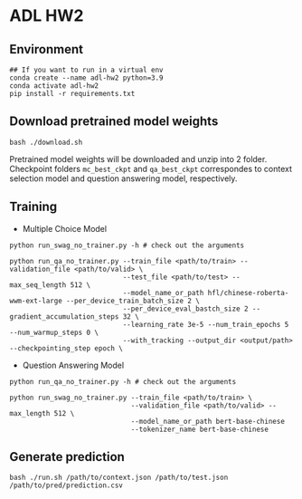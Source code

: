 # ADL HW2

## Environment
```shell
## If you want to run in a virtual env
conda create --name adl-hw2 python=3.9
conda activate adl-hw2
pip install -r requirements.txt
```

## Download pretrained model weights
```
bash ./download.sh 
```
Pretrained model weights will be downloaded and unzip into 2 folder.<br>
Checkpoint folders `mc_best_ckpt` and `qa_best_ckpt` correspondes to context selection model and question answering model, respectively.


## Training
- Multiple Choice Model
```shell
python run_swag_no_trainer.py -h # check out the arguments

python run_qa_no_trainer.py --train_file <path/to/train> --validation_file <path/to/valid> \
                            --test_file <path/to/test> --max_seq_length 512 \
                            --model_name_or_path hfl/chinese-roberta-wwm-ext-large --per_device_train_batch_size 2 \
                            --per_device_eval_bastch_size 2 --gradient_accumulation_steps 32 \
                            --learning_rate 3e-5 --num_train_epochs 5 --num_warmup_steps 0 \
                            --with_tracking --output_dir <output/path> --checkpointing_step epoch \
```
- Question Answering Model
```shell
python run_qa_no_trainer.py -h # check out the arguments

python run_swag_no_trainer.py --train_file <path/to/train> \
                              --validation_file <path/to/valid> --max_length 512 \
                              --model_name_or_path bert-base-chinese 
                              --tokenizer_name bert-base-chinese
```

## Generate prediction
```shell
bash ./run.sh /path/to/context.json /path/to/test.json  /path/to/pred/prediction.csv
```
